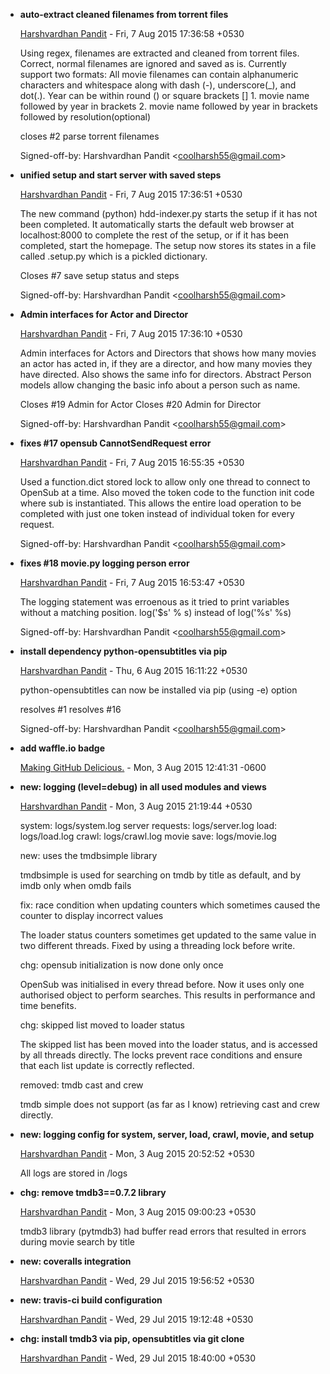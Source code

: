 
* __auto-extract cleaned filenames from torrent files__

    [Harshvardhan Pandit](coolharsh55@gmail.com) - Fri, 7 Aug 2015 17:36:58 +0530
    
    Using regex, filenames are extracted and cleaned from torrent files. Correct,
    normal filenames are ignored and saved as is. Currently support two formats: 
    All movie filenames can contain alphanumeric characters and whitespace along
    with dash (-), underscore(_), and dot(.). Year can be within round () or square
    brackets [] 1. movie name followed by year in brackets 2. movie name followed
    by year in brackets followed by resolution(optional)
    
    closes #2 parse torrent filenames
    
    Signed-off-by: Harshvardhan Pandit &lt;coolharsh55@gmail.com&gt;
    

* __unified setup and start server with saved steps__

    [Harshvardhan Pandit](coolharsh55@gmail.com) - Fri, 7 Aug 2015 17:36:51 +0530
    
    The new command (python) hdd-indexer.py starts the setup if it has not been
    completed. It automatically starts the default web browser at localhost:8000 to
    complete the rest of the setup, or if it has been completed, start the
    homepage. The setup now stores its states in a file called .setup.py which is a
    pickled dictionary.
    
    Closes #7 save setup status and steps
    
    Signed-off-by: Harshvardhan Pandit &lt;coolharsh55@gmail.com&gt;
    

* __Admin interfaces for Actor and Director__

    [Harshvardhan Pandit](coolharsh55@gmail.com) - Fri, 7 Aug 2015 17:36:10 +0530
    
    Admin interfaces for Actors and Directors that shows how many movies an actor
    has acted in, if they are a director, and how many movies they have directed.
    Also shows the same info for directors. Abstract Person models allow changing
    the basic info about a person such as name.
    
    Closes #19 Admin for Actor Closes #20 Admin for Director
    
    Signed-off-by: Harshvardhan Pandit &lt;coolharsh55@gmail.com&gt;
    

* __fixes #17 opensub CannotSendRequest error__

    [Harshvardhan Pandit](coolharsh55@gmail.com) - Fri, 7 Aug 2015 16:55:35 +0530
    
    Used a function.dict stored lock to allow only one thread to connect to OpenSub
    at a time. Also moved the token code to the function init code where sub is
    instantiated. This allows the entire load operation to be completed with just
    one token instead of individual token for every request.
    
    Signed-off-by: Harshvardhan Pandit &lt;coolharsh55@gmail.com&gt;
    

* __fixes #18 movie.py logging person error__

    [Harshvardhan Pandit](coolharsh55@gmail.com) - Fri, 7 Aug 2015 16:53:47 +0530
    
    The logging statement was erroenous as it tried to print variables without a
    matching position. log(&#39;$s&#39; % s) instead of log(&#39;%s&#39; %s)
    
    Signed-off-by: Harshvardhan Pandit &lt;coolharsh55@gmail.com&gt;
    

* __install dependency python-opensubtitles  via pip__

    [Harshvardhan Pandit](coolharsh55@gmail.com) - Thu, 6 Aug 2015 16:11:22 +0530
    
    python-opensubtitles can now be installed via pip (using -e) option
    
    resolves #1 resolves #16
    
    Signed-off-by: Harshvardhan Pandit &lt;coolharsh55@gmail.com&gt;
    

* __add waffle.io badge__

    [Making GitHub Delicious.](iron@waffle.io) - Mon, 3 Aug 2015 12:41:31 -0600
    
    

* __new: logging (level=debug) in all used modules and views__

    [Harshvardhan Pandit](coolharsh55@gmail.com) - Mon, 3 Aug 2015 21:19:44 +0530
    
    system: logs/system.log server requests: logs/server.log load: logs/load.log 
    crawl: logs/crawl.log movie save: logs/movie.log
    
    new: uses the tmdbsimple library
    
    tmdbsimple is used for searching on tmdb by title as default, and by imdb only
    when omdb fails
    
    fix: race condition when updating counters which sometimes caused the counter
    to display incorrect values
    
    The loader status counters sometimes get updated to the same value in two
    different threads. Fixed by using a threading lock before write.
    
    chg: opensub initialization is now done only once
    
    OpenSub was initialised in every thread before. Now it uses only one authorised
    object to perform searches. This results in performance and time benefits.
    
    chg: skipped list moved to loader status
    
    The skipped list has been moved into the loader status, and is accessed by all
    threads directly. The locks prevent race conditions and ensure that each list
    update is correctly reflected.
    
    removed: tmdb cast and crew
    
    tmdb simple does not support (as far as I know) retrieving cast and crew
    directly.
    

* __new: logging config for system, server, load, crawl, movie, and setup__

    [Harshvardhan Pandit](coolharsh55@gmail.com) - Mon, 3 Aug 2015 20:52:52 +0530
    
    All logs are stored in /logs
    

* __chg: remove tmdb3==0.7.2 library__

    [Harshvardhan Pandit](coolharsh55@gmail.com) - Mon, 3 Aug 2015 09:00:23 +0530
    
    tmdb3 library (pytmdb3) had buffer read errors that resulted in errors during
    movie search by title
    

* __new: coveralls integration__

    [Harshvardhan Pandit](coolharsh55@gmail.com) - Wed, 29 Jul 2015 19:56:52 +0530
    
    

* __new: travis-ci build configuration__

    [Harshvardhan Pandit](coolharsh55@gmail.com) - Wed, 29 Jul 2015 19:12:48 +0530
    
    

* __chg: install tmdb3 via pip, opensubtitles via git clone__

    [Harshvardhan Pandit](coolharsh55@gmail.com) - Wed, 29 Jul 2015 18:40:00 +0530
    
    
    

